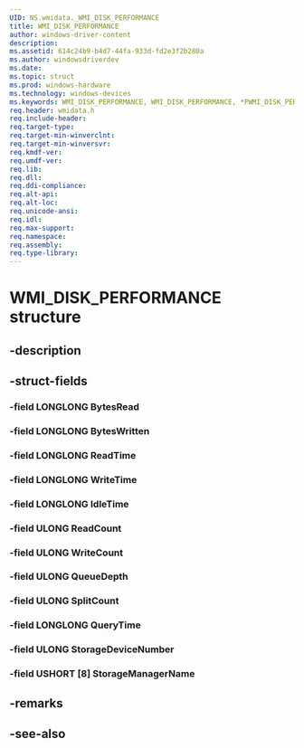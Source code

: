 ```yaml
---
UID: NS.wmidata._WMI_DISK_PERFORMANCE
title: WMI_DISK_PERFORMANCE
author: windows-driver-content
description: 
ms.assetid: 614c24b9-b4d7-44fa-933d-fd2e3f2b280a
ms.author: windowsdriverdev
ms.date: 
ms.topic: struct
ms.prod: windows-hardware
ms.technology: windows-devices
ms.keywords: WMI_DISK_PERFORMANCE, WMI_DISK_PERFORMANCE, *PWMI_DISK_PERFORMANCE
req.header: wmidata.h
req.include-header:
req.target-type:
req.target-min-winverclnt:
req.target-min-winversvr:
req.kmdf-ver:
req.umdf-ver:
req.lib:
req.dll:
req.ddi-compliance:
req.alt-api:
req.alt-loc:
req.unicode-ansi:
req.idl:
req.max-support:
req.namespace:
req.assembly:
req.type-library:
---
```


# WMI_DISK_PERFORMANCE structure

## -description



## -struct-fields

### -field LONGLONG BytesRead			
 	
### -field LONGLONG BytesWritten			
 	
### -field LONGLONG ReadTime			
 	
### -field LONGLONG WriteTime			
 	
### -field LONGLONG IdleTime			
 	
### -field ULONG ReadCount			
 	
### -field ULONG WriteCount			
 	
### -field ULONG QueueDepth			
 	
### -field ULONG SplitCount			
 	
### -field LONGLONG QueryTime			
 	
### -field ULONG StorageDeviceNumber			
 	
### -field USHORT [8] StorageManagerName			
 	
## -remarks

## -see-also